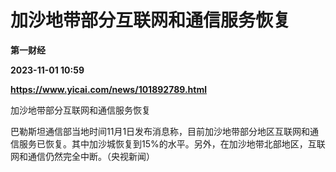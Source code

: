 # 加沙地带部分互联网和通信服务恢复
**第一财经**

**2023-11-01 10:59**

**https://www.yicai.com/news/101892789.html**

加沙地带部分互联网和通信服务恢复

巴勒斯坦通信部当地时间11月1日发布消息称，目前加沙地带部分地区互联网和通信服务已恢复。其中加沙城恢复到15%的水平。另外，在加沙地带北部地区，互联网和通信仍然完全中断。（央视新闻）